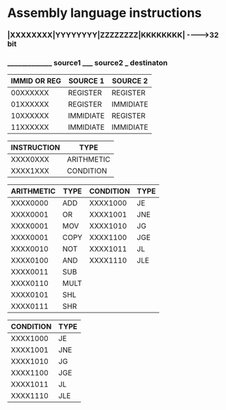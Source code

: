
# Assembly language instructions
###     |XXXXXXXX|YYYYYYYY|ZZZZZZZZ|KKKKKKKK| ---->32 bit
###       _____________       source1 ___         source2 _ destinaton


| IMMID OR REG | SOURCE 1 |SOURCE 2|
| ----- | ------- |--------|
| 00XXXXXX | REGISTER |REGISTER|
| 01XXXXXX | REGISTER  |IMMIDIATE|
| 10XXXXXX | IMMIDIATE  |REGISTER|
| 11XXXXXX | IMMIDIATE  |IMMIDIATE|



| INSTRUCTION  | TYPE |
| ----- | ------- |
| XXXX0XXX | ARITHMETIC |
| XXXX1XXX | CONDITION  |





| ARITHMETIC | TYPE |                                    CONDITION | TYPE |              
| ----- | ------- |                                      ----- | ------- |
| XXXX0000 | ADD |                                        XXXX1000 | JE |
| XXXX0001 | OR |                                         XXXX1001 | JNE |
| XXXX0001 | MOV |                                        XXXX1010 | JG |
| XXXX0001 | COPY  |                                      XXXX1100 | JGE  |
| XXXX0010 | NOT  |                                       XXXX1011 | JL  |
| XXXX0100 | AND  |                                        XXXX1110 | JLE  |
| XXXX0011 | SUB  |
| XXXX0110 | MULT |
| XXXX0101 | SHL  |
| XXXX0111 | SHR  |

| CONDITION | TYPE |                        
| ----- | ------- |
| XXXX1000 | JE |
| XXXX1001 | JNE |
| XXXX1010 | JG |
| XXXX1100 | JGE  |
| XXXX1011 | JL  |
| XXXX1110 | JLE  |
